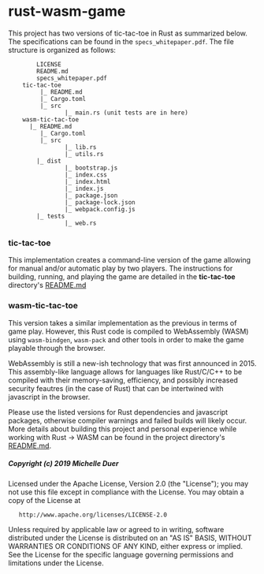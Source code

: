 # rust-wasm-game

This project has two versions of tic-tac-toe in Rust as summarized below. The specifications can be found in the `specs_whitepaper.pdf`. The file structure is organized as follows:

```
        LICENSE
        README.md
        specs_whitepaper.pdf
	tic-tac-toe
	     |_ README.md
	     |_ Cargo.toml
	     |_ src
	            |_ main.rs (unit tests are in here)
	wasm-tic-tac-toe
   	  |_ README.md
	     |_ Cargo.toml
	     |_ src
	            |_ lib.rs
	            |_ utils.rs
        |_ dist
	            |_ bootstrap.js
	            |_ index.css
	            |_ index.html
	            |_ index.js
	            |_ package.json
	            |_ package-lock.json
	            |_ webpack.config.js
        |_ tests
	            |_ web.rs
```

### tic-tac-toe

This implementation creates a command-line version of the game allowing for manual and/or automatic play by two players. The instructions for building, running, and playing the game are detailed in the **tic-tac-toe** directory's [README.md](https://github.com/mkduer/rust-wasm-game/tree/master/tic-tac-toe)



### wasm-tic-tac-toe

This version takes a similar implementation as the previous in terms of game play. However, this Rust code is compiled to WebAssembly (WASM) using `wasm-bindgen`, `wasm-pack` and other tools in order to make the game playable through the browser. 

WebAssembly is still a new-ish technology that was first announced in 2015. This assembly-like language allows for languages like Rust/C/C++ to be compiled with their memory-saving, efficiency, and possibly increased security feautres (in the case of Rust) that can be intertwined with javascript in the browser. 

Please use the listed versions for Rust dependencies and javascript packages, otherwise compiler warnings and failed builds will likely occur. More details about building this project and personal experience while working with Rust -> WASM can be found in the project directory's [README.md](https://github.com/mkduer/rust-wasm-game/tree/master/wasm-tic-tac-toe).

##### Copyright (c) 2019 Michelle Duer

   Licensed under the Apache License, Version 2.0 (the "License"); you may not use this file except in compliance with the License. You may obtain a copy of the License at
   
       http://www.apache.org/licenses/LICENSE-2.0
       
   Unless required by applicable law or agreed to in writing, software distributed under the License is distributed on an "AS IS" BASIS, WITHOUT WARRANTIES OR CONDITIONS OF ANY KIND, either express or implied. See the License for the specific language governing permissions and limitations under the License.
